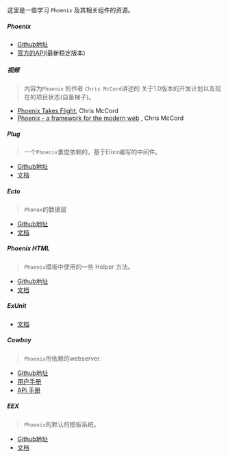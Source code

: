 这里是一些学习 `Phoenix` 及其相关组件的资源。


##### Phoenix
* [Github地址](https://github.com/phoenixframework/phoenix)
* [官方的API](http://hexdocs.pm/phoenix/)(最新稳定版本)


##### 视频
> 内容为`Phoenix` 的作者 `Chris McCord`讲述的 关于1.0版本的开发计划以及现在的项目状态(自备梯子)。

*  [Phoenix Takes Flight](https://vimeo.com/131633172), Chris McCord
* [Phoenix - a framework for the modern web](http://www.chrismccord.com/blog/2015/05/09/elixirconfeu-keynote-phoenix-takes-flight/) , Chris McCord

##### Plug
> 一个`Phoenix`重度依赖的，基于Elixir编写的中间件。

* [Github地址](https://github.com/elixir-lang/plug)
* [文档](http://hexdocs.pm/plug/)

##### Ecto
> `Phonex`的数据层

* [Github地址](https://github.com/elixir-lang/ecto)
* [文档](http://hexdocs.pm/ecto/)

##### Phoenix HTML
> `Phoenix`模板中使用的一些 Helper 方法。

* [Github地址](https://github.com/phoenixframework/phoenix_html)
* [文档](https://hexdocs.pm/phoenix_html/)

##### ExUnit
* [文档](http://elixir-lang.org/docs/stable/ex_unit/)


##### Cowboy
>`Phoenix`所依赖的webserver. 

* [Github地址](https://github.com/ninenines/cowboy)
* [用户手册](http://ninenines.eu/docs/en/cowboy/1.0/guide/)
* [APi 手册](http://ninenines.eu/docs/en/cowboy/1.0/manual/)

##### EEX
>`Phoenix`的默认的模板系统。

* [Github地址](https://github.com/elixir-lang/elixir)
* [文档](http://elixir-lang.org/docs/stable/eex/)
